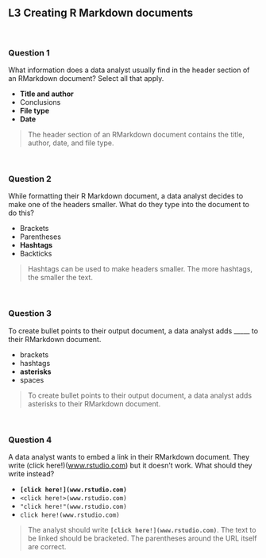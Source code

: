 ## L3 Creating R Markdown documents

&nbsp;

### Question 1

What information does a data analyst usually find in the header section of an RMarkdown document? Select all that apply.

* **Title and author**
* Conclusions
* **File type**
* **Date**

> The header section of an RMarkdown document contains the title, author, date, and file type.

&nbsp;

### Question 2

While formatting their R Markdown document, a data analyst decides to make one of the headers smaller. What do they type into the document to do this? 

* Brackets
* Parentheses
* **Hashtags**
* Backticks

> Hashtags can be used to make headers smaller. The more hashtags, the smaller the text. 

&nbsp;

### Question 3

To create bullet points to their output document, a data analyst adds _____ to their RMarkdown document.

* brackets
* hashtags
* **asterisks** 
* spaces

> To create bullet points to their output document, a data analyst adds asterisks to their RMarkdown document.

&nbsp;

### Question 4

A data analyst wants to embed a link in their RMarkdown document. They write (click here!)(www.rstudio.com) but it doesn’t work. What should they write instead?

* **`[click here!](www.rstudio.com)`**
* `<click here!>(www.rstudio.com)`
* `"click here!"(www.rstudio.com)`
* `click here!(www.rstudio.com)`

> The analyst should write **`[click here!](www.rstudio.com)`**. The text to be linked should be bracketed. The parentheses around the URL itself are correct. 
